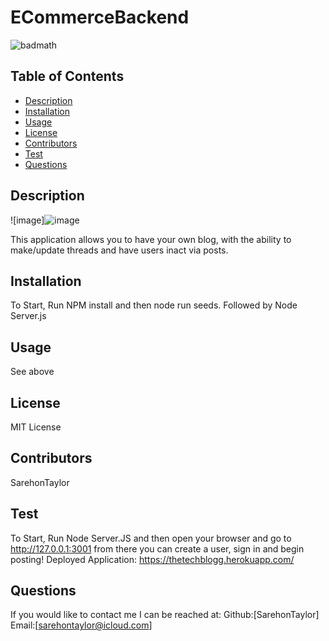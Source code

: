 
# ECommerceBackend
![badmath](https://img.shields.io/github/languages/top/nielsenjared/badmath)
## Table of Contents
* [Description](#description)
* [Installation](#installation)
* [Usage](#usage)
* [License](#license)
* [Contributors](#contributors)
* [Test](#test)
* [Questions](#questions)
## Description
![image]![image](https://user-images.githubusercontent.com/74032335/124537282-9a3ffa00-dde7-11eb-8ccf-0d71bdeaecad.png)

This application allows you to have your own blog, with the ability to make/update threads and have users inact via posts.
## Installation
To Start, Run NPM install and then node run seeds. Followed by Node Server.js
## Usage
See above
## License
MIT License
## Contributors
SarehonTaylor
## Test
To Start, Run Node Server.JS and then open your browser and go to http://127.0.0.1:3001 from there you can create a user, sign in and begin posting!
Deployed Application: https://thetechblogg.herokuapp.com/
## Questions
If you would like to contact me I can be reached at:
Github:[SarehonTaylor]
Email:[sarehontaylor@icloud.com]
